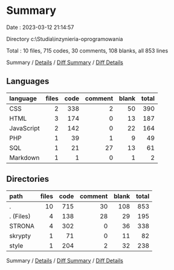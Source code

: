 # Summary

Date : 2023-03-12 21:14:57

Directory c:\\Studia\\inzynieria-oprogramowania

Total : 10 files,  715 codes, 30 comments, 108 blanks, all 853 lines

Summary / [Details](details.md) / [Diff Summary](diff.md) / [Diff Details](diff-details.md)

## Languages
| language | files | code | comment | blank | total |
| :--- | ---: | ---: | ---: | ---: | ---: |
| CSS | 2 | 338 | 2 | 50 | 390 |
| HTML | 3 | 174 | 0 | 13 | 187 |
| JavaScript | 2 | 142 | 0 | 22 | 164 |
| PHP | 1 | 39 | 1 | 9 | 49 |
| SQL | 1 | 21 | 27 | 13 | 61 |
| Markdown | 1 | 1 | 0 | 1 | 2 |

## Directories
| path | files | code | comment | blank | total |
| :--- | ---: | ---: | ---: | ---: | ---: |
| . | 10 | 715 | 30 | 108 | 853 |
| . (Files) | 4 | 138 | 28 | 29 | 195 |
| STRONA | 4 | 302 | 0 | 36 | 338 |
| skrypty | 1 | 71 | 0 | 11 | 82 |
| style | 1 | 204 | 2 | 32 | 238 |

Summary / [Details](details.md) / [Diff Summary](diff.md) / [Diff Details](diff-details.md)